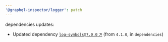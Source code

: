 ```yaml
---
'@graphql-inspector/logger': patch
---
```

dependencies updates:
  - Updated dependency [`log-symbols@7.0.0` ↗︎](https://www.npmjs.com/package/log-symbols/v/7.0.0)
    (from `4.1.0`, in `dependencies`)
